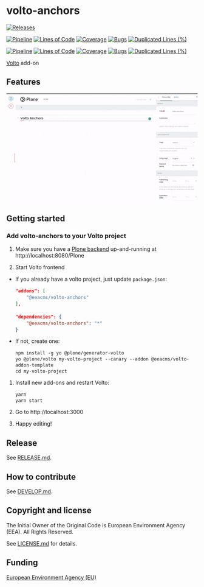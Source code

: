 # volto-anchors

[![Releases](https://img.shields.io/github/v/release/eea/volto-anchors)](https://github.com/eea/volto-anchors/releases)

[![Pipeline](https://ci.eionet.europa.eu/buildStatus/icon?job=volto-addons%2Fvolto-anchors%2Fmaster&subject=master)](https://ci.eionet.europa.eu/view/Github/job/volto-addons/job/volto-anchors/job/master/display/redirect)
[![Lines of Code](https://sonarqube.eea.europa.eu/api/project_badges/measure?project=volto-anchors-master&metric=ncloc)](https://sonarqube.eea.europa.eu/dashboard?id=volto-anchors-master)
[![Coverage](https://sonarqube.eea.europa.eu/api/project_badges/measure?project=volto-anchors-master&metric=coverage)](https://sonarqube.eea.europa.eu/dashboard?id=volto-anchors-master)
[![Bugs](https://sonarqube.eea.europa.eu/api/project_badges/measure?project=volto-anchors-master&metric=bugs)](https://sonarqube.eea.europa.eu/dashboard?id=volto-anchors-master)
[![Duplicated Lines (%)](https://sonarqube.eea.europa.eu/api/project_badges/measure?project=volto-anchors-master&metric=duplicated_lines_density)](https://sonarqube.eea.europa.eu/dashboard?id=volto-anchors-master)

[![Pipeline](https://ci.eionet.europa.eu/buildStatus/icon?job=volto-addons%2Fvolto-anchors%2Fdevelop&subject=develop)](https://ci.eionet.europa.eu/view/Github/job/volto-addons/job/volto-anchors/job/develop/display/redirect)
[![Lines of Code](https://sonarqube.eea.europa.eu/api/project_badges/measure?project=volto-anchors-develop&metric=ncloc)](https://sonarqube.eea.europa.eu/dashboard?id=volto-anchors-develop)
[![Coverage](https://sonarqube.eea.europa.eu/api/project_badges/measure?project=volto-anchors-develop&metric=coverage)](https://sonarqube.eea.europa.eu/dashboard?id=volto-anchors-develop)
[![Bugs](https://sonarqube.eea.europa.eu/api/project_badges/measure?project=volto-anchors-develop&metric=bugs)](https://sonarqube.eea.europa.eu/dashboard?id=volto-anchors-develop)
[![Duplicated Lines (%)](https://sonarqube.eea.europa.eu/api/project_badges/measure?project=volto-anchors-develop&metric=duplicated_lines_density)](https://sonarqube.eea.europa.eu/dashboard?id=volto-anchors-develop)

[Volto](https://github.com/plone/volto) add-on

## Features

![Anchors](https://github.com/eea/volto-anchors/raw/develop/docs/volto-anchors.gif)

## Getting started

### Add volto-anchors to your Volto project

1. Make sure you have a [Plone backend](https://plone.org/download) up-and-running at http://localhost:8080/Plone

1. Start Volto frontend

- If you already have a volto project, just update `package.json`:

  ```JSON
  "addons": [
      "@eeacms/volto-anchors"
  ],

  "dependencies": {
      "@eeacms/volto-anchors": "*"
  }
  ```

- If not, create one:

  ```
  npm install -g yo @plone/generator-volto
  yo @plone/volto my-volto-project --canary --addon @eeacms/volto-addon-template
  cd my-volto-project
  ```

1. Install new add-ons and restart Volto:

   ```
   yarn
   yarn start
   ```

1. Go to http://localhost:3000

1. Happy editing!

## Release

See [RELEASE.md](https://github.com/eea/volto-anchors/blob/master/RELEASE.md).

## How to contribute

See [DEVELOP.md](https://github.com/eea/volto-anchors/blob/master/DEVELOP.md).

## Copyright and license

The Initial Owner of the Original Code is European Environment Agency (EEA).
All Rights Reserved.

See [LICENSE.md](https://github.com/eea/volto-anchors/blob/master/LICENSE.md) for details.

## Funding

[European Environment Agency (EU)](http://eea.europa.eu)

